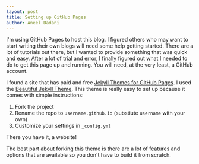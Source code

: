 ```yaml
---
layout: post
title: Setting up GitHub Pages
author: Aneel Dadani
---
```


I'm using GitHub Pages to host this blog. I figured others who may want to start writing their own blogs will need some help getting started. There are a lot of tutorials out there, but I wanted to provide something that was quick and easy. After a lot of trial and error, I finally figured out what I needed to do to get this page up and running. You will need, at the very least, a GitHub account.

I found a site that has paid and free [Jekyll Themes for GitHub Pages](https://jekyllthemes.io/github-pages-themes). I used the [Beautiful Jekyll Theme](https://jekyllthemes.io/theme/beautiful-jekyll). This theme is really easy to set up because it comes with simple instructions:
1. Fork the project
2. Rename the repo to `username.github.io` (substiute `username` with your own)
3. Customize your settings in `_config.yml`

There you have it, a website!

The best part about forking this theme is there are a lot of features and options that are available so you don't have to build it from scratch. 